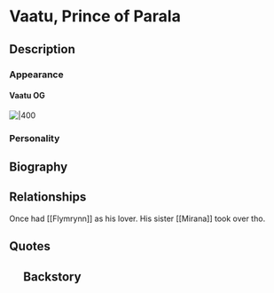 # Vaatu, Prince of Parala
## Description

### Appearance
#### Vaatu OG
![|400](https://lh7-us.googleusercontent.com/DQG55qXn4cIFse4v0xpjvcNnK5KYnykbVj2ld0FwdAe6X4P5RBX6rlvfnkZmh0zpYn7OSv577opOHlB73naDrE3MkLU0hXn8YUgd4WjK1nicXhN_wnNF72u0cfrNeTeLZy9rt-3MqorGUY5r9itt0iM)
### Personality
## Biography
## Relationships
Once had [[Flymrynn]] as his lover. His sister [[Mirana]] took over tho.
## Quotes

## $\quad$Backstory